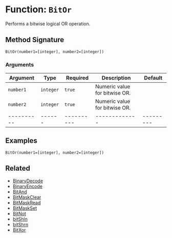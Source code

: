 [comment]: # (Note: This documentation is generated dynamically in the build process.  To modify the contents, change the javadoc on the _invoke method of the BIF class)

# Function: `BitOr`

Performs a bitwise logical OR operation.

## Method Signature
```
BitOr(number1=[integer], number2=[integer])
```
### Arguments

| Argument | Type | Required | Description | Default |
|----------|------|----------|-------------|---------|
| `number1` | `integer` | `true` | Numeric value for bitwise OR. | |
| `number2` | `integer` | `true` | Numeric value for bitwise OR. | |
|----------|------|----------|-------------|---------|



## Examples

```
BitOr(number1=[integer], number2=[integer])
```

## Related
  * [BinaryDecode](BinaryDecode.md)
  * [BinaryEncode](BinaryEncode.md)
  * [BitAnd](BitAnd.md)
  * [BitMaskClear](BitMaskClear.md)
  * [BitMaskRead](BitMaskRead.md)
  * [BitMaskSet](BitMaskSet.md)
  * [BitNot](BitNot.md)
  * [bitShln](bitShln.md)
  * [bitShrn](bitShrn.md)
  * [BitXor](BitXor.md)
